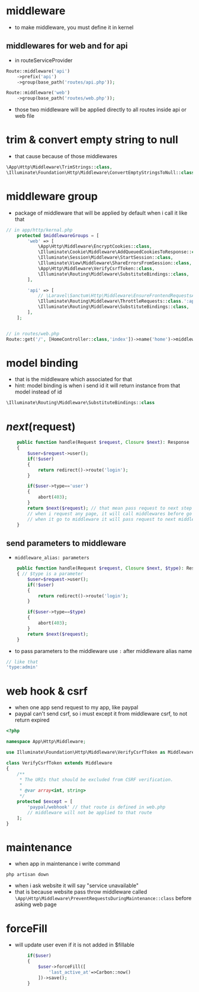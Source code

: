 # middleware
- to make middleware, you must define it in kernel

## middlewares for web and for api
- in routeServiceProvider
```php
Route::middleware('api')
    ->prefix('api')
    ->group(base_path('routes/api.php'));

Route::middleware('web')
    ->group(base_path('routes/web.php'));
```
- those two middleware will be applied directly to all routes inside api or web file

# trim & convert empty string to null
- that cause because of those middlewares

```php
\App\Http\Middleware\TrimStrings::class,
\Illuminate\Foundation\Http\Middleware\ConvertEmptyStringsToNull::class,
```

# middleware group
- package of middleware that will be applied by default when i call it like that

```php
// in app/http/kernal.php
    protected $middlewareGroups = [
        'web' => [
            \App\Http\Middleware\EncryptCookies::class,
            \Illuminate\Cookie\Middleware\AddQueuedCookiesToResponse::class,
            \Illuminate\Session\Middleware\StartSession::class,
            \Illuminate\View\Middleware\ShareErrorsFromSession::class,
            \App\Http\Middleware\VerifyCsrfToken::class,
            \Illuminate\Routing\Middleware\SubstituteBindings::class,
        ],

        'api' => [
            // \Laravel\Sanctum\Http\Middleware\EnsureFrontendRequestsAreStateful::class,
            \Illuminate\Routing\Middleware\ThrottleRequests::class.':api',
            \Illuminate\Routing\Middleware\SubstituteBindings::class,
        ],
    ];


// in routes/web.php
Route::get('/', [HomeController::class,'index'])->name('home')->middleware('web');
```

# model binding
- that is the middleware which associated for that
- hint: model binding is when i send id it will return instance from that model instead of id
```php
\Illuminate\Routing\Middleware\SubstituteBindings::class
```

# $next($request)
```php
    public function handle(Request $request, Closure $next): Response
    {
        $user=$request->user();
        if(!$user)
        {
            return redirect()->route('login');
        }

        if($user->type=='user')
        {
            abort(403);
        }
        return $next($request); // that mean pass request to next step
        // when i request any page, it will call middlewares before go to controller
        // when it go to middleware it will pass request to next middleware then next middleware then next middleware ... until it reaches controller and pass it to it too
    }
```
## send parameters to middleware
- `middleware_alias: parameters`
```php
    public function handle(Request $request, Closure $next, $type): Response 
    { // $type is a parameter
        $user=$request->user();
        if(!$user)
        {
            return redirect()->route('login');
        }

        if($user->type==$type)
        {
            abort(403);
        }
        return $next($request); 
    }
```
- to pass parameters to the middleware use `:` after middleware alias name
```php
// like that
'type:admin'
```

# web hook & csrf
- when one app send request to my app, like paypal
- paypal can't send csrf, so i must except it from middleware csrf, to not return expired
```php
<?php

namespace App\Http\Middleware;

use Illuminate\Foundation\Http\Middleware\VerifyCsrfToken as Middleware;

class VerifyCsrfToken extends Middleware
{
    /**
     * The URIs that should be excluded from CSRF verification.
     *
     * @var array<int, string>
     */
    protected $except = [
        'paypal/webhook' // that route is defined in web.php
        // middleware will not be applied to that route
    ];
}

```

# maintenance
- when app in maintenance i write command

```
php artisan down
```
- when i ask website it will say "service unavailable"
- that is because website pass throw middleware called `\App\Http\Middleware\PreventRequestsDuringMaintenance::class` before asking web page

# forceFill
- will update user even if it is not added in $fillable
```php
        if($user)
        {
            $user->forceFill([
                'last_active_at'=>Carbon::now()
            ])->save();
        }
```